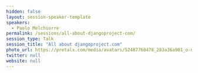 ```yaml
---
hidden: false
layout: session-speaker-template
speakers: 
  - Paolo Melchiorre
permalink: /sessions/all-about-djangoproject-com/
session_type: Talk
session_title: "All about djangoproject.com"
photo_url: https://pretalx.com/media/avatars/52487760478_283a36a901_o-min_JhQ67nS.jpg
twitter: null
website: null
---
```


